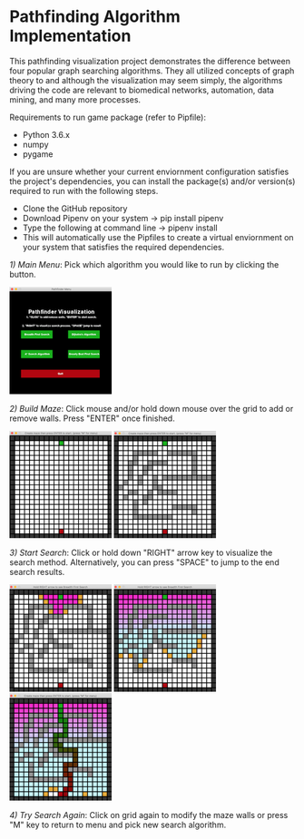# Pathfinding Algorithm Implementation 

This pathfinding visualization project demonstrates the difference between four popular graph searching algorithms. They all utilized concepts of graph theory to and although the visualization may seem simply, the algorithms driving the code are relevant to biomedical networks, automation, data mining, and many more processes. 

Requirements to run game package (refer to Pipfile):
- Python 3.6.x
- numpy 
- pygame

If you are unsure whether your current enviornment configuration satisfies the project's dependencies, you can install the package(s) and/or version(s) required to run with the following steps.
- Clone the GitHub repository
- Download Pipenv on your system -> pip install pipenv
- Type the following at command line -> pipenv install
- This will automatically use the Pipfiles to create a virtual enviornment on your system that satisfies the required dependencies. 

*1) Main Menu*: Pick which algorithm you would like to run by clicking the button.

![picture](images/pathmenu.png)


*2) Build Maze*: Click mouse and/or hold down mouse over the grid to add or remove walls. Press "ENTER" once finished.

![picture](images/pathgridblank.png)
![picture](images/pathgridmaze.png)


*3) Start Search*: Click or hold down "RIGHT" arrow key to visualize the search method. Alternatively, you can press "SPACE" to jump to the end search results.

![picture](images/pathsearch1.png)
![picture](images/pathsearch2.png)
![picture](images/pathsearch3.png)


*4) Try Search Again*: Click on grid again to modify the maze walls or press "M" key to return to menu and pick new search algorithm.
